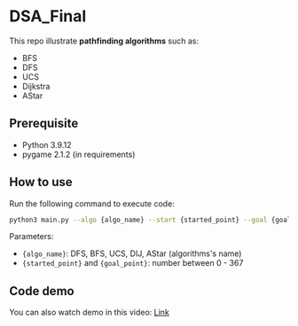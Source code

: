 # DSA_Final

This repo illustrate **pathfinding algorithms** such as: 
- BFS
- DFS
- UCS
- Dijkstra
- AStar

## Prerequisite
- Python 3.9.12
- pygame 2.1.2 (in requirements)

## How to use
Run the following command to execute code:
```bash
python3 main.py --algo {algo_name} --start {started_point} --goal {goal_point}
```
Parameters:
- `{algo_name}`: DFS, BFS, UCS, DIJ, AStar (algorithms's name)
- `{started_point}` and `{goal_point}`: number between 0 - 367

## Code demo
You can also watch demo in this video: [Link](https://youtu.be/m8epZqb4x-M)